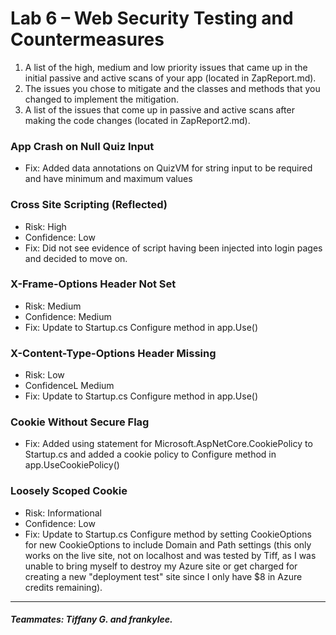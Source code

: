 # Lab 6 – Web Security Testing and Countermeasures

1. A list of the high, medium and low priority issues that came up in the initial passive and active scans of your app (located in ZapReport.md).
2. The issues you chose to mitigate and the classes and methods that you changed to implement the mitigation.
3. A list of the issues that come up in passive and active scans after making the code changes (located in ZapReport2.md).


### App Crash on Null Quiz Input
- Fix: Added data annotations on QuizVM for string input to be required and have minimum and maximum values

### Cross Site Scripting (Reflected)
- Risk: High
- Confidence: Low
- Fix: Did not see evidence of script having been injected into login pages and decided to move on. 

### X-Frame-Options Header Not Set 
- Risk: Medium
- Confidence: Medium
- Fix: Update to Startup.cs Configure method in app.Use()

### X-Content-Type-Options Header Missing
- Risk: Low
- ConfidenceL Medium
- Fix: Update to Startup.cs Configure method in app.Use()

### Cookie Without Secure Flag
- Fix: Added using statement for Microsoft.AspNetCore.CookiePolicy to Startup.cs and added a cookie policy to Configure method in app.UseCookiePolicy()

### Loosely Scoped Cookie 
- Risk: Informational
- Confidence: Low
- Fix: Update to Startup.cs Configure method by setting CookieOptions for new CookieOptions to include Domain and Path settings (this only works on the live site, not on localhost and was tested by Tiff, as I was unable to bring myself to destroy my Azure site or get charged for creating a new "deployment test" site since I only have $8 in Azure credits remaining).

---
##### Teammates: Tiffany G. and frankylee.
